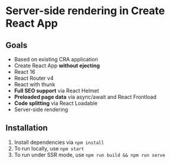 # Server-side rendering in Create React App

## Goals

- Based on existing CRA application
- Create React App **without ejecting**
- React 16
- React Router v4
- React with thunk
- **Full SEO support** via React Helmet
- **Preloaded page data** via async/await and React Frontload
- **Code splitting** via React Loadable
- Server-side rendering

## Installation

1.  Install dependencies via `npm install`
2.  To run locally, use `npm start`
3.  To run under SSR mode, use `npm run build && npm run serve`
